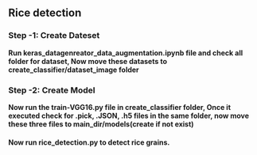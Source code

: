 ## Rice detection

### Step -1: Create Dateset

<b> Run keras_datagenreator_data_augmentation.ipynb file and check all folder for dataset, Now move these datasets to create_classifier/dataset_image folder</b>

### Step -2: Create Model

<b> Now run the train-VGG16.py file in create_classifier folder, Once it executed check for .pick, .JSON, .h5 files in the same folder, now move these three files to main_dir/models(create if not exist) </b>


#### Now run rice_detection.py to detect rice grains.